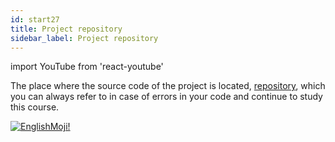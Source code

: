 ```yaml
---
id: start27
title: Project repository
sidebar_label: Project repository
---
```


import YouTube from 'react-youtube'


The place where the source code of the project is located, [repository](https://github.com/react-native-village/react-native-init), which you can always refer to in case of errors in your code and continue to study this course.

<YouTube videoId='Uqhh9l_ImLg' />

[![EnglishMoji!](/img/logo/englishmoji.png)](https://apps.apple.com/kz/app/englishmoji/id6450254885)
